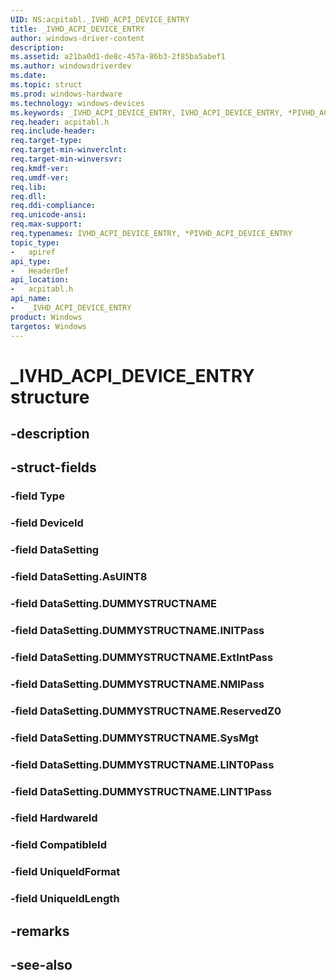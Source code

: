 ```yaml
---
UID: NS:acpitabl._IVHD_ACPI_DEVICE_ENTRY
title: _IVHD_ACPI_DEVICE_ENTRY
author: windows-driver-content
description: 
ms.assetid: a21ba0d1-de8c-457a-86b3-2f85ba5abef1
ms.author: windowsdriverdev
ms.date: 
ms.topic: struct
ms.prod: windows-hardware
ms.technology: windows-devices
ms.keywords: _IVHD_ACPI_DEVICE_ENTRY, IVHD_ACPI_DEVICE_ENTRY, *PIVHD_ACPI_DEVICE_ENTRY, 
req.header: acpitabl.h
req.include-header:
req.target-type:
req.target-min-winverclnt:
req.target-min-winversvr:
req.kmdf-ver:
req.umdf-ver:
req.lib:
req.dll:
req.ddi-compliance:
req.unicode-ansi:
req.max-support:
req.typenames: IVHD_ACPI_DEVICE_ENTRY, *PIVHD_ACPI_DEVICE_ENTRY
topic_type: 
-	apiref
api_type: 
-	HeaderDef
api_location: 
-	acpitabl.h
api_name: 
-	_IVHD_ACPI_DEVICE_ENTRY
product: Windows
targetos: Windows
---
```


# _IVHD_ACPI_DEVICE_ENTRY structure

## -description


## -struct-fields

### -field Type
 
### -field DeviceId
 
### -field DataSetting
 
### -field DataSetting.AsUINT8
 
### -field DataSetting.DUMMYSTRUCTNAME
 
### -field DataSetting.DUMMYSTRUCTNAME.INITPass
 
### -field DataSetting.DUMMYSTRUCTNAME.ExtIntPass
 
### -field DataSetting.DUMMYSTRUCTNAME.NMIPass
 
### -field DataSetting.DUMMYSTRUCTNAME.ReservedZ0
 
### -field DataSetting.DUMMYSTRUCTNAME.SysMgt
 
### -field DataSetting.DUMMYSTRUCTNAME.LINT0Pass
 
### -field DataSetting.DUMMYSTRUCTNAME.LINT1Pass
 
### -field HardwareId
 
### -field CompatibleId
 
### -field UniqueIdFormat
 
### -field UniqueIdLength
 

## -remarks

## -see-also